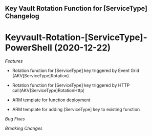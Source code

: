 ## Key Vault Rotation Function for [ServiceType] Changelog

<a name="Keyvault-Rotation-[ServiceType]-PowerShell"></a>

# Keyvault-Rotation-[ServiceType]-PowerShell (2020-12-22)

*Features*

* Rotation function for [ServiceType] key triggered by Event Grid (AKV[ServiceType]Rotation)

* Rotation function for [ServiceType] key triggered by HTTP call(AKV[ServiceType]RotationHttp)

* ARM template for function deployment

* ARM template for adding [ServiceType] key to existing function

*Bug Fixes*

*Breaking Changes*
